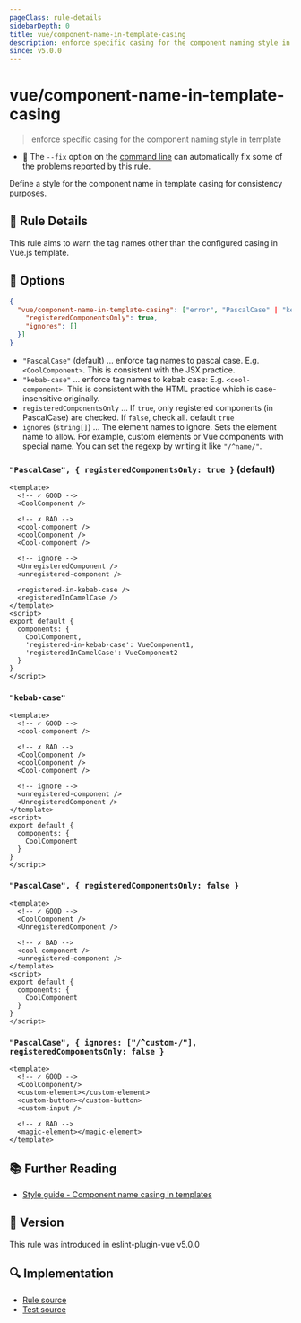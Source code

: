```yaml
---
pageClass: rule-details
sidebarDepth: 0
title: vue/component-name-in-template-casing
description: enforce specific casing for the component naming style in template
since: v5.0.0
---
```

# vue/component-name-in-template-casing

> enforce specific casing for the component naming style in template

- :wrench: The `--fix` option on the [command line](https://eslint.org/docs/user-guide/command-line-interface#fixing-problems) can automatically fix some of the problems reported by this rule.

Define a style for the component name in template casing for consistency purposes.

## :book: Rule Details

This rule aims to warn the tag names other than the configured casing in Vue.js template.

## :wrench: Options

```json
{
  "vue/component-name-in-template-casing": ["error", "PascalCase" | "kebab-case", {
    "registeredComponentsOnly": true,
    "ignores": []
  }]
}
```

- `"PascalCase"` (default) ... enforce tag names to pascal case. E.g. `<CoolComponent>`. This is consistent with the JSX practice.
- `"kebab-case"` ... enforce tag names to kebab case: E.g. `<cool-component>`. This is consistent with the HTML practice which is case-insensitive originally.
- `registeredComponentsOnly` ... If `true`, only registered components (in PascalCase) are checked. If `false`, check all.
    default `true`
- `ignores` (`string[]`) ... The element names to ignore. Sets the element name to allow. For example, custom elements or Vue components with special name. You can set the regexp by writing it like `"/^name/"`.

### `"PascalCase", { registeredComponentsOnly: true }` (default)

<eslint-code-block fix :rules="{'vue/component-name-in-template-casing': ['error']}">

```vue
<template>
  <!-- ✓ GOOD -->
  <CoolComponent />
  
  <!-- ✗ BAD -->
  <cool-component />
  <coolComponent />
  <Cool-component />

  <!-- ignore -->
  <UnregisteredComponent />
  <unregistered-component />

  <registered-in-kebab-case />
  <registeredInCamelCase />
</template>
<script>
export default {
  components: {
    CoolComponent,
    'registered-in-kebab-case': VueComponent1,
    'registeredInCamelCase': VueComponent2
  }
}
</script>
```

</eslint-code-block>

### `"kebab-case"`

<eslint-code-block fix :rules="{'vue/component-name-in-template-casing': ['error', 'kebab-case']}">

```vue
<template>
  <!-- ✓ GOOD -->
  <cool-component />

  <!-- ✗ BAD -->
  <CoolComponent />
  <coolComponent />
  <Cool-component />

  <!-- ignore -->
  <unregistered-component />
  <UnregisteredComponent />
</template>
<script>
export default {
  components: {
    CoolComponent
  }
}
</script>
```

</eslint-code-block>

### `"PascalCase", { registeredComponentsOnly: false }`

<eslint-code-block fix :rules="{'vue/component-name-in-template-casing': ['error', 'PascalCase', { registeredComponentsOnly: false }]}">

```vue
<template>
  <!-- ✓ GOOD -->
  <CoolComponent />
  <UnregisteredComponent />
  
  <!-- ✗ BAD -->
  <cool-component />
  <unregistered-component />
</template>
<script>
export default {
  components: {
    CoolComponent
  }
}
</script>
```

</eslint-code-block>

### `"PascalCase", { ignores: ["/^custom-/"], registeredComponentsOnly: false }`

<eslint-code-block fix :rules="{'vue/component-name-in-template-casing': ['error', 'PascalCase', {ignores: ['/^custom-/'], registeredComponentsOnly: false}]}">

```vue
<template>
  <!-- ✓ GOOD -->
  <CoolComponent/>
  <custom-element></custom-element>
  <custom-button></custom-button>
  <custom-input />
  
  <!-- ✗ BAD -->
  <magic-element></magic-element>
</template>
```

</eslint-code-block>

## :books: Further Reading

- [Style guide - Component name casing in templates](https://v3.vuejs.org/style-guide/#component-name-casing-in-templates-strongly-recommended)

## :rocket: Version

This rule was introduced in eslint-plugin-vue v5.0.0

## :mag: Implementation

- [Rule source](https://github.com/vuejs/eslint-plugin-vue/blob/master/lib/rules/component-name-in-template-casing.js)
- [Test source](https://github.com/vuejs/eslint-plugin-vue/blob/master/tests/lib/rules/component-name-in-template-casing.js)
